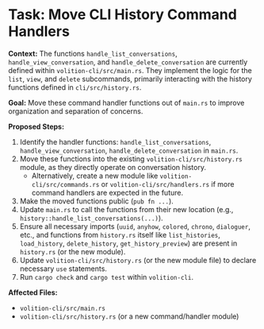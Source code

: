 # Task: Move CLI History Command Handlers

**Context:**
The functions `handle_list_conversations`, `handle_view_conversation`, and `handle_delete_conversation` are currently defined within `volition-cli/src/main.rs`. They implement the logic for the `list`, `view`, and `delete` subcommands, primarily interacting with the history functions defined in `cli/src/history.rs`.

**Goal:**
Move these command handler functions out of `main.rs` to improve organization and separation of concerns.

**Proposed Steps:**
1.  Identify the handler functions: `handle_list_conversations`, `handle_view_conversation`, `handle_delete_conversation` in `main.rs`.
2.  Move these functions into the existing `volition-cli/src/history.rs` module, as they directly operate on conversation history.
    *   Alternatively, create a new module like `volition-cli/src/commands.rs` or `volition-cli/src/handlers.rs` if more command handlers are expected in the future.
3.  Make the moved functions public (`pub fn ...`).
4.  Update `main.rs` to call the functions from their new location (e.g., `history::handle_list_conversations(...)`).
5.  Ensure all necessary imports (`uuid`, `anyhow`, `colored`, `chrono`, `dialoguer`, etc., and functions from `history.rs` itself like `list_histories`, `load_history`, `delete_history`, `get_history_preview`) are present in `history.rs` (or the new module).
6.  Update `volition-cli/src/history.rs` (or the new module file) to declare necessary `use` statements.
7.  Run `cargo check` and `cargo test` within `volition-cli`.

**Affected Files:**
*   `volition-cli/src/main.rs`
*   `volition-cli/src/history.rs` (or a new command/handler module)
